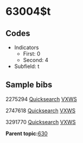 # 63004$t

## Codes

-   Indicators
    -   First: 0
    -   Second: 4
-   Subfield: t

## Sample bibs

2275294 [Quicksearch](https://search.library.yale.edu/catalog/2275294) [VXWS](http://prodorbis.library.yale.edu:7014/vxws/GetHoldingsService?bibId=2275294)

2747618 [Quicksearch](https://search.library.yale.edu/catalog/2747618) [VXWS](http://prodorbis.library.yale.edu:7014/vxws/GetHoldingsService?bibId=2747618)

3291770 [Quicksearch](https://search.library.yale.edu/catalog/3291770) [VXWS](http://prodorbis.library.yale.edu:7014/vxws/GetHoldingsService?bibId=3291770)

**Parent topic:**[630](../../tags/630/630.md)

